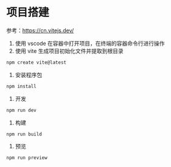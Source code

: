 # 项目搭建

参考：<https://cn.vitejs.dev/>

1. 使用 vscode 在容器中打开项目，在终端的容器命令行进行操作
1. 使用 vite 生成项目初始化文件并提取到根目录

```bash
npm create vite@latest
```

1. 安装程序包

```bash
npm install
```

1. 开发

```bash
npm run dev
```

1. 构建

```bash
npm run build
```

1. 预览

```bash
npm run preview
```
